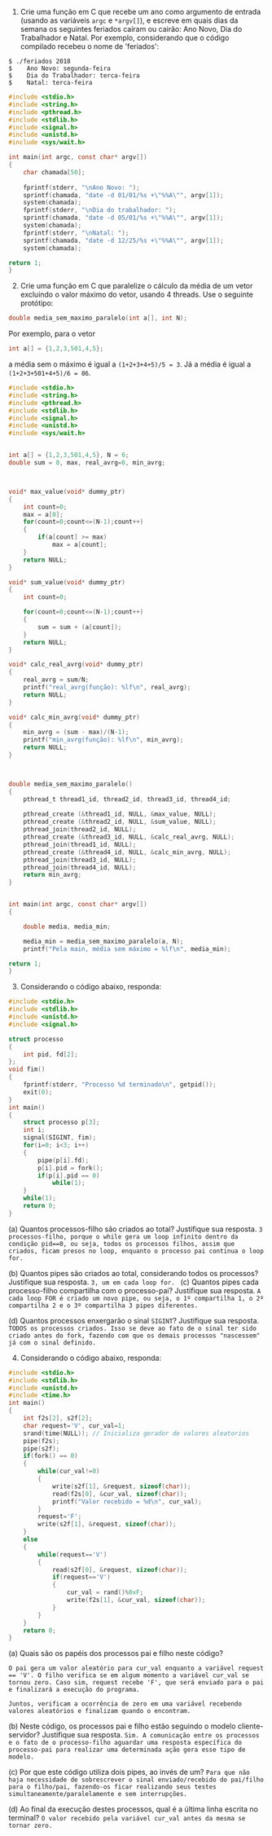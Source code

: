 1. Crie uma função em C que recebe um ano como argumento de entrada (usando as variáveis `argc` e `*argv[]`), e escreve em quais dias da semana os seguintes feriados caíram ou cairão: Ano Novo, Dia do Trabalhador e Natal. Por exemplo, considerando que o código compilado recebeu o nome de 'feriados':

```
$ ./feriados 2018
$    Ano Novo: segunda-feira
$    Dia do Trabalhador: terca-feira
$    Natal: terca-feira
```
```C
#include <stdio.h>
#include <string.h>
#include <pthread.h>
#include <stdlib.h>
#include <signal.h>
#include <unistd.h>
#include <sys/wait.h>

int main(int argc, const char* argv[])
{
	char chamada[50];
	
	fprintf(stderr, "\nAno Novo: ");
	sprintf(chamada, "date -d 01/01/%s +\"%%A\"", argv[1]);
	system(chamada);
	fprintf(stderr, "\nDia do trabalhador: ");
	sprintf(chamada, "date -d 05/01/%s +\"%%A\"", argv[1]);
	system(chamada);
	fprintf(stderr, "\nNatal: ");
	sprintf(chamada, "date -d 12/25/%s +\"%%A\"", argv[1]);
	system(chamada);

return 1;
}
```
2. Crie uma função em C que paralelize o cálculo da média de um vetor excluindo o valor máximo do vetor, usando 4 threads. Use o seguinte protótipo:

```C
double media_sem_maximo_paralelo(int a[], int N);
```

Por exemplo, para o vetor

```C
int a[] = {1,2,3,501,4,5};
```

a média sem o máximo é igual a `(1+2+3+4+5)/5 = 3`. Já a média é igual a `(1+2+3+501+4+5)/6 = 86`.

```C
#include <stdio.h>
#include <string.h>
#include <pthread.h>
#include <stdlib.h>
#include <signal.h>
#include <unistd.h>
#include <sys/wait.h>


int a[] = {1,2,3,501,4,5}, N = 6; 
double sum = 0, max, real_avrg=0, min_avrg;



void* max_value(void* dummy_ptr)
{
	int count=0;
	max = a[0];
	for(count=0;count<=(N-1);count++)
	{
		if(a[count] >= max)
			max = a[count];		
	}		
	return NULL;
}

void* sum_value(void* dummy_ptr)
{
	int count=0;

	for(count=0;count<=(N-1);count++)
	{
		sum = sum + (a[count]);		
	}		
	return NULL;
}

void* calc_real_avrg(void* dummy_ptr)
{
	real_avrg = sum/N;
	printf("real_avrg(função): %lf\n", real_avrg);
	return NULL;
}

void* calc_min_avrg(void* dummy_ptr)
{
	min_avrg = (sum - max)/(N-1);
	printf("min_avrg(função): %lf\n", min_avrg);
	return NULL;
}



double media_sem_maximo_paralelo()
{
	pthread_t thread1_id, thread2_id, thread3_id, thread4_id;
	
	pthread_create (&thread1_id, NULL, &max_value, NULL);
	pthread_create (&thread2_id, NULL, &sum_value, NULL);
	pthread_join(thread2_id, NULL);
	pthread_create (&thread3_id, NULL, &calc_real_avrg, NULL);
	pthread_join(thread1_id, NULL);
	pthread_create (&thread4_id, NULL, &calc_min_avrg, NULL);
	pthread_join(thread3_id, NULL);
	pthread_join(thread4_id, NULL);	
	return min_avrg;
}


int main(int argc, const char* argv[])
{

	double media, media_min;

	media_min = media_sem_maximo_paralelo(a, N);
	printf("Pela main, média sem máximo = %lf\n", media_min);

return 1;
}
```



3. Considerando o código abaixo, responda:

```C
#include <stdio.h>
#include <stdlib.h>
#include <unistd.h>
#include <signal.h>

struct processo
{
	int pid, fd[2];
};
void fim()
{
	fprintf(stderr, "Processo %d terminado\n", getpid());
	exit(0);
}
int main()
{
	struct processo p[3];
	int i;
	signal(SIGINT, fim);
	for(i=0; i<3; i++)
	{
		pipe(p[i].fd);
		p[i].pid = fork();
		if(p[i].pid == 0)
			while(1);
	}
	while(1);
	return 0;
}
```

(a) Quantos processos-filho são criados ao total? Justifique sua resposta.
`3 processos-filho, porque o while gera um loop infinito dentro da condição pid==0, ou seja, todos os processos filhos, assim que criados, ficam presos no loop, enquanto o processo pai continua o loop for.`

(b) Quantos pipes são criados ao total, considerando todos os processos? Justifique sua resposta.
`3, um em cada loop for.
`
(c) Quantos pipes cada processo-filho compartilha com o processo-pai? Justifique sua resposta.
`A cada loop FOR é criado um novo pipe, ou seja, o 1º compartilha 1, o 2º compartilha 2 e o 3º compartilha 3 pipes diferentes.`

(d) Quantos processos enxergarão o sinal `SIGINT`? Justifique sua resposta.
`TODOS os processos criados. Isso se deve ao fato de o sinal ter sido criado antes do fork, fazendo com que os demais processos "nascessem" já com o sinal definido.`

4. Considerando o código abaixo, responda:

```C
#include <stdio.h>
#include <stdlib.h>
#include <unistd.h>
#include <time.h>
int main()
{
	int f2s[2], s2f[2];
	char request='V', cur_val=1;
	srand(time(NULL)); // Inicializa gerador de valores aleatorios
	pipe(f2s);
	pipe(s2f);
	if(fork() == 0)
	{
		while(cur_val!=0)
		{
			write(s2f[1], &request, sizeof(char));
			read(f2s[0], &cur_val, sizeof(char));
			printf("Valor recebido = %d\n", cur_val);
		}
		request='F';
		write(s2f[1], &request, sizeof(char));
	}
	else
	{
		while(request=='V')
		{
			read(s2f[0], &request, sizeof(char));
			if(request=='V')
			{
				cur_val = rand()%0xF;
				write(f2s[1], &cur_val, sizeof(char));
			}
		}
	}
	return 0;
}
```

(a) Quais são os papéis dos processos pai e filho neste código?

`O pai gera um valor aleatório para cur_val enquanto a variável request == 'V'. O filho verifica se em algum momento a variável cur_val se tornou zero. Caso sim, request recebe 'F', que será enviado para o pai e finalizará a execução do programa.`

`Juntos, verificam a ocorrência de zero em uma variável recebendo valores aleatórios e finalizam quando o encontram.`

(b) Neste código, os processos pai e filho estão seguindo o modelo cliente-servidor? Justifique sua resposta.
`Sim. A comunicação entre os processos e o fato de o processo-filho aguardar uma resposta específica do processo-pai para realizar uma determinada ação gera esse tipo de modelo.`


(c) Por que este código utiliza dois pipes, ao invés de um?
`Para que não haja necessidade de sobrescrever o sinal enviado/recebido do pai/filho para o filho/pai, fazendo-os ficar realizando seus testes simultaneamente/paralelamente e sem interrupções.`


(d) Ao final da execução destes processos, qual é a última linha escrita no terminal?
`O valor recebido pela variável cur_val antes da mesma se tornar zero.`
